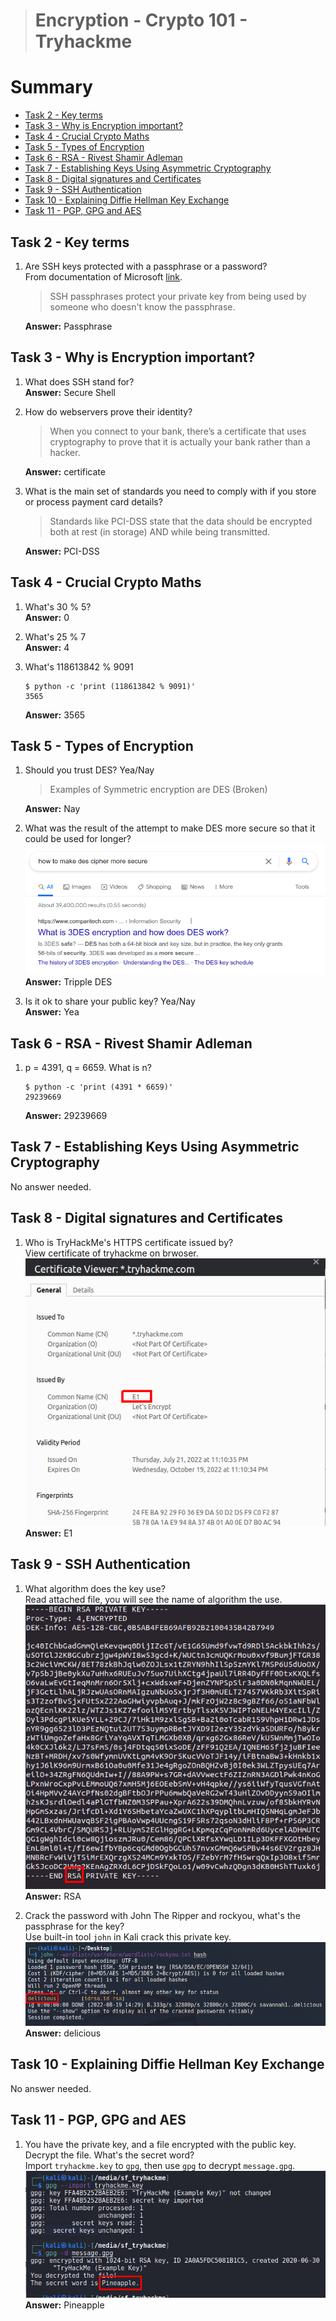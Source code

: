 > # Encryption - Crypto 101 - Tryhackme

# Summary
* [Task 2 - Key terms](#task-2---key-terms)
* [Task 3 - Why is Encryption important?](#task-3---why-is-encryption-important)
* [Task 4 - Crucial Crypto Maths](#task-4---crucial-crypto-maths)
* [Task 5 - Types of Encryption](#task-5---types-of-encryption)
* [Task 6 - RSA - Rivest Shamir Adleman](#task-6---rsa---rivest-shamir-adleman)
* [Task 7 - Establishing Keys Using Asymmetric Cryptography](#task-7---establishing-keys-using-asymmetric-cryptography)
* [Task 8 - Digital signatures and Certificates](#task-8---digital-signatures-and-certificates)
* [Task 9 - SSH Authentication](#task-9---ssh-authentication)
* [Task 10 - Explaining Diffie Hellman Key Exchange](#task-10---explaining-diffie-hellman-key-exchange)
* [Task 11 - PGP, GPG and AES](#task-11---pgp-gpg-and-aes)

## Task 2 - Key terms
1. Are SSH keys protected with a passphrase or a password?<br>
    From documentation of Microsoft [link](https://docs.microsoft.com/en-us/azure/devops/repos/git/gcm-ssh-passphrase?view=azure-devops).<br>
    > SSH passphrases protect your private key from being used by someone who doesn't know the passphrase.

    **Answer:** Passphrase

## Task 3 - Why is Encryption important?
1. What does SSH stand for?<br>
    **Answer:** Secure Shell

1. How do webservers prove their identity?<br>
    > When you connect to your bank, there’s a certificate that uses cryptography to prove that it is actually your bank rather than a hacker.

    **Answer:** certificate

1. What is the main set of standards you need to comply with if you store or process payment card details?<br>
    >  Standards like PCI-DSS state that the data should be encrypted both at rest (in storage) AND while being transmitted. 

    **Answer:** PCI-DSS

## Task 4 - Crucial Crypto Maths
1. What's 30 % 5?<br>
    **Answer:** 0

1. What's 25 % 7<br>
    **Answer:** 4

1. What's 118613842 % 9091<br>
    ```
    $ python -c 'print (118613842 % 9091)'
    3565
    ```
    **Answer:** 3565

## Task 5 - Types of Encryption
1. Should you trust DES? Yea/Nay<br>
    > Examples of Symmetric encryption are DES (Broken)

    **Answer:** Nay

1. What was the result of the attempt to make DES more secure so that it could be used for longer?<br>
    ![](images/1.png)<br>
    **Answer:** Tripple DES

1. Is it ok to share your public key? Yea/Nay<br>
    **Answer:** Yea

## Task 6 - RSA - Rivest Shamir Adleman
1. p = 4391, q = 6659. What is n?<br>
    ```
    $ python -c 'print (4391 * 6659)'
    29239669
    ```
    **Answer:** 29239669

## Task 7 - Establishing Keys Using Asymmetric Cryptography
No answer needed.

## Task 8 - Digital signatures and Certificates
1. Who is TryHackMe's HTTPS certificate issued by?<br>
    View certificate of tryhackme on brwoser.<br>
    ![](images/2.png)<br>
    **Answer:** E1

## Task 9 - SSH Authentication
1. What algorithm does the key use?<br>
    Read attached file, you will see the name of algorithm the use.<br>
    ![](images/3.png)<br>
    **Answer:** RSA

1. Crack the password with John The Ripper and rockyou, what's the passphrase for the key?<br>
    Use built-in tool `john` in Kali crack this private key.<br>
    ![](images/4.png)<br>
    **Answer:** delicious

## Task 10 - Explaining Diffie Hellman Key Exchange
No answer needed.

## Task 11 - PGP, GPG and AES
1. You have the private key, and a file encrypted with the public key. Decrypt the file. What's the secret word?<br>
    Import `tryhackme.key` to `gpg`, then use `gpg` to decrypt `message.gpg`.<br>
    ![](images/5.png)<br>
    **Answer:** Pineapple

